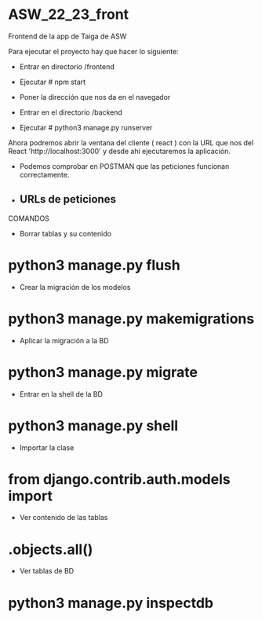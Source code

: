 # ASW_22_23_front
Frontend de la app de Taiga de ASW

Para ejecutar el proyecto hay que hacer lo siguiente:
- Entrar en directorio /frontend
- Ejecutar # npm start
- Poner la dirección que nos da en el navegador

- Entrar en el directorio /backend
- Ejecutar # python3 manage.py runserver

Ahora podremos abrir la ventana del cliente ( react ) con la URL que nos del React 'http://localhost:3000' y desde ahi ejecutaremos la aplicación.


- Podemos comprobar en POSTMAN que las peticiones funcionan correctamente.

- URLs de peticiones
    - 


COMANDOS
- Borrar tablas y su contenido
# python3 manage.py flush

- Crear la migración de los modelos
# python3 manage.py makemigrations

- Aplicar la migración a la BD
# python3 manage.py migrate

- Entrar en la shell de la BD
# python3 manage.py shell

- Importar la clase
# from django.contrib.auth.models import <clase>

- Ver contenido de las tablas
# <clase>.objects.all()

- Ver tablas de BD
# python3 manage.py inspectdb


